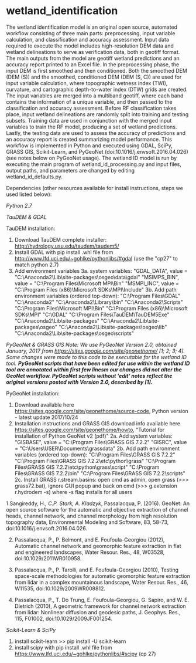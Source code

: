 # wetland_identification

The wetland identification model is an original open source, automated workflow consisting of three main parts: preprocessing, input variable calculation, and classification and accuracy assessment. Input data required to execute the model includes high-resolution DEM data and wetland delineations to serve as verification data, both in geotiff format. The main outputs from the model are geotiff wetland predictions and an accuracy report printed to an Excel file. In the preprocessing phase, the input DEM is first smoothed and then conditioned. Both the smoothed DEM (DEM (S)) and the smoothed, conditioned DEM (DEM (S, C)) are used for input variable calculation, where topographic wetness index (TWI), curvature, and cartographic depth-to-water index (DTW) grids are created. The input variables are merged into a multiband geotiff, where each band contains the information of a unique variable, and then passed to the classification and accuracy assessment. Before RF classification takes place, input wetland delineations are randomly split into training and testing subsets. Training data are used in conjunction with the merged input variables to train the RF model, producing a set of wetland predictions. Lastly, the testing data are used to assess the accuracy of predictions and an accuracy report is created summarizing model performance. This workflow is implemented in Python and executed using GDAL, SciPy, GRASS GIS, Scikit-Learn, and PyGeoNet (doi:10.1016/j.envsoft.2016.04.026) (see notes below on PyGeoNet usage). The wetland ID model is run by executing the main program of wetland_id_processing.py and input files, output paths, and parameters are changed by editing wetland_id_defaults.py.

Dependencies (other resources available for install instructions, steps we used listed below):

*Python 2.7*

*TauDEM & GDAL*

  TauDEM installation:
  
  1. Download TauDEM complete installer: http://hydrology.usu.edu/taudem/taudem5/
  2. Install GDAL with pip install .whl file from http://www.lfd.uci.edu/~gohlke/pythonlibs/#gdal (use the "cp27" to match python 2.7)
  3. Add environment variables
    3a. system variables: 
      "GDAL_DATA", value = "C:\Anaconda2\Lib\site-packages\osgeo\data\gdal"
      "MSIMPS_BIN", value = "C:\Program Files\Microsoft MPI\Bin"
      "MSMPI_INC", value = "C:\Program Files (x86)\Microsoft SDKs\MPI\Include\"
    3b. Add path environment variables (ordered top-down): 
      "C:\Program Files\GDAL"
      "C:\Anaconda2"
      "C:\Anaconda2\Library\bin"
      "C:\Anaconda2\Scripts"
      "C:\Program Files\Microsoft MPI\Bin\"
      "C:\Program Files (x86)\Microsoft SDKs\MPI"
      "C:\GDAL"
      "C:\Program Files\TauDEM\TauDEM5Exe"
      "C:\Anaconda2\Lib\site-packages"
      "C:\Anaconda2\Lib\site-packages\osgeo"
      "C:\Anaconda2\Lib\site-packages\osgeo\lib"
      "C:\Anaconda2\Lib\site-packages\osgeo\scripts"

*PyGeoNet & GRASS GIS*
_Note: We use PyGeoNet Version 2.0, obtained January, 2017 from https://sites.google.com/site/geonethome/ [1; 2; 3; 4]. Some changes were made to this code to be executable for the wetland ID tool. **PyGeoNet scripts that have been edited for use within the wetland ID tool are annotated within first few linesm our changes did not alter the GeoNet workflow. PyGeoNet scripts without 'edit' notes reflect the original versions posted with Version 2.0, described by [1].**_
 
 PyGeoNet installation:
 1. Download available here https://sites.google.com/site/geonethome/source-code, Python version - latest update 2017/10/24
 2. Installation instructions and GRASS GIS download info available here https://sites.google.com/site/geonethome/howto, "Tutorial for installation of Python GeoNet v2 (pdf)"
   2a. Add system variables: 
       "GISBASE", value = "C:\Program Files\GRASS GIS 7.2.2"
       "GISRC", value = "C:\Users\USER\Documents\grassdata"
   2b. Add path environment variables (ordered top-down):
       "C:\Program Files\GRASS GIS 7.2.2"
       "C:\Program Files\GRASS GIS 7.2.2\etc\python\grass"
       "C:\Program Files\GRASS GIS 7.2.2\etc\python\grass\script"
       "C:\Program Files\GRASS GIS 7.2.2\bin"
       "C:\Program Files\GRASS GIS 7.2.2\scripts"
    2c. Install GRASS r.stream.basins:
      open cmd as admin, open grass (>>> grass72.bat), ignore GUI popup and back on cmd (>>> g.extension r.hydrodem -s) where -s flag   installs for all users

1.Sangireddy, H.*, C.P. Stark, A. Kladzyk*, Passalacqua, P. (2016). GeoNet: An open source software for the automatic and objective extraction of channel heads, channel network, and channel morphology from high resolution topography data, Environmental Modeling and Software, 83, 58-73, doi:10.1016/j.envsoft.2016.04.026. 

2. Passalacqua, P., P. Belmont, and E. Foufoula-Georgiou (2012), Automatic channel network and geomorphic feature extraction in flat and engineered landscapes, Water Resour. Res., 48, W03528, doi:10.1029/2011WR010958.

3. Passalacqua, P., P. Tarolli, and E. Foufoula-Georgiou (2010), Testing space-scale methodologies for automatic geomorphic feature extraction from lidar in a complex mountainous landscape, Water Resour. Res., 46, W11535, doi:10.1029/2009WR008812.

4. Passalacqua, P., T. Do Trung, E. Foufoula-Georgiou, G. Sapiro, and W. E. Dietrich (2010), A geometric framework for channel network extraction from lidar: Nonlinear diffusion and geodesic paths, J. Geophys. Res., 115, F01002, doi:10.1029/2009JF001254.


*Scikit-Learn & SciPy*

  1. install scikit-learn >> pip install -U scikit-learn
  2. install scipy with pip install .whl file from https://www.lfd.uci.edu/~gohlke/pythonlibs/#scipy (cp 27)
